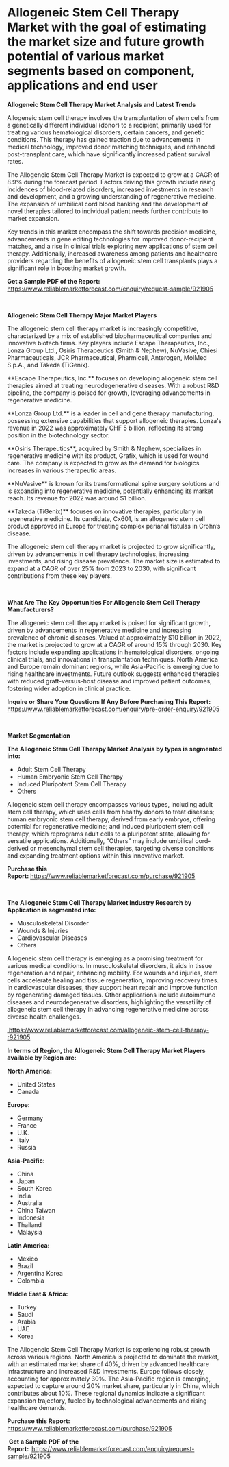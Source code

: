 <p><h1>Allogeneic Stem Cell Therapy Market with the goal of estimating the market size and future growth potential of various market segments based on component, applications and end user</h1></p><p><strong>Allogeneic Stem Cell Therapy Market Analysis and Latest Trends</strong></p>
<p><p>Allogeneic stem cell therapy involves the transplantation of stem cells from a genetically different individual (donor) to a recipient, primarily used for treating various hematological disorders, certain cancers, and genetic conditions. This therapy has gained traction due to advancements in medical technology, improved donor matching techniques, and enhanced post-transplant care, which have significantly increased patient survival rates.</p><p>The Allogeneic Stem Cell Therapy Market is expected to grow at a CAGR of 8.9% during the forecast period. Factors driving this growth include rising incidences of blood-related disorders, increased investments in research and development, and a growing understanding of regenerative medicine. The expansion of umbilical cord blood banking and the development of novel therapies tailored to individual patient needs further contribute to market expansion. </p><p>Key trends in this market encompass the shift towards precision medicine, advancements in gene editing technologies for improved donor-recipient matches, and a rise in clinical trials exploring new applications of stem cell therapy. Additionally, increased awareness among patients and healthcare providers regarding the benefits of allogeneic stem cell transplants plays a significant role in boosting market growth.</p></p>
<p><strong>Get a Sample PDF of the Report:&nbsp;</strong> <a href="https://www.reliablemarketforecast.com/enquiry/request-sample/921905?utm_campaign=2516&utm_medium=2&utm_source=Github&utm_content=ia&utm_term=18042025&utm_id=allogeneic-stem-cell-therapy">https://www.reliablemarketforecast.com/enquiry/request-sample/921905</a></p>
<p>&nbsp;</p>
<p><strong>Allogeneic Stem Cell Therapy Major Market Players</strong></p>
<p><p>The allogeneic stem cell therapy market is increasingly competitive, characterized by a mix of established biopharmaceutical companies and innovative biotech firms. Key players include Escape Therapeutics, Inc., Lonza Group Ltd., Osiris Therapeutics (Smith & Nephew), NuVasive, Chiesi Pharmaceuticals, JCR Pharmaceutical, Pharmicell, Anterogen, MolMed S.p.A., and Takeda (TiGenix).</p><p>**Escape Therapeutics, Inc.** focuses on developing allogeneic stem cell therapies aimed at treating neurodegenerative diseases. With a robust R&D pipeline, the company is poised for growth, leveraging advancements in regenerative medicine.</p><p>**Lonza Group Ltd.** is a leader in cell and gene therapy manufacturing, possessing extensive capabilities that support allogeneic therapies. Lonza's revenue in 2022 was approximately CHF 5 billion, reflecting its strong position in the biotechnology sector.</p><p>**Osiris Therapeutics**, acquired by Smith & Nephew, specializes in regenerative medicine with its product, Grafix, which is used for wound care. The company is expected to grow as the demand for biologics increases in various therapeutic areas.</p><p>**NuVasive** is known for its transformational spine surgery solutions and is expanding into regenerative medicine, potentially enhancing its market reach. Its revenue for 2022 was around $1 billion.</p><p>**Takeda (TiGenix)** focuses on innovative therapies, particularly in regenerative medicine. Its candidate, Cx601, is an allogeneic stem cell product approved in Europe for treating complex perianal fistulas in Crohn’s disease.</p><p>The allogeneic stem cell therapy market is projected to grow significantly, driven by advancements in cell therapy technologies, increasing investments, and rising disease prevalence. The market size is estimated to expand at a CAGR of over 25% from 2023 to 2030, with significant contributions from these key players.</p></p>
<p>&nbsp;</p>
<p><strong>What Are The Key Opportunities For Allogeneic Stem Cell Therapy Manufacturers?</strong></p>
<p><p>The allogeneic stem cell therapy market is poised for significant growth, driven by advancements in regenerative medicine and increasing prevalence of chronic diseases. Valued at approximately $10 billion in 2022, the market is projected to grow at a CAGR of around 15% through 2030. Key factors include expanding applications in hematological disorders, ongoing clinical trials, and innovations in transplantation techniques. North America and Europe remain dominant regions, while Asia-Pacific is emerging due to rising healthcare investments. Future outlook suggests enhanced therapies with reduced graft-versus-host disease and improved patient outcomes, fostering wider adoption in clinical practice.</p></p>
<p><strong>Inquire or Share Your Questions If Any Before Purchasing This Report:</strong> <a href="https://www.reliablemarketforecast.com/enquiry/pre-order-enquiry/921905?utm_campaign=2516&utm_medium=2&utm_source=Github&utm_content=ia&utm_term=18042025&utm_id=allogeneic-stem-cell-therapy">https://www.reliablemarketforecast.com/enquiry/pre-order-enquiry/921905</a></p>
<p>&nbsp;</p>
<p><strong>Market Segmentation</strong></p>
<p><strong>The Allogeneic Stem Cell Therapy Market Analysis by types is segmented into:</strong></p>
<p><ul><li>Adult Stem Cell Therapy</li><li>Human Embryonic Stem Cell Therapy</li><li>Induced Pluripotent Stem Cell Therapy</li><li>Others</li></ul></p>
<p><p>Allogeneic stem cell therapy encompasses various types, including adult stem cell therapy, which uses cells from healthy donors to treat diseases; human embryonic stem cell therapy, derived from early embryos, offering potential for regenerative medicine; and induced pluripotent stem cell therapy, which reprograms adult cells to a pluripotent state, allowing for versatile applications. Additionally, "Others" may include umbilical cord-derived or mesenchymal stem cell therapies, targeting diverse conditions and expanding treatment options within this innovative market.</p></p>
<p><strong>Purchase this Report:&nbsp;</strong><a href="https://www.reliablemarketforecast.com/purchase/921905?utm_campaign=2516&utm_medium=2&utm_source=Github&utm_content=ia&utm_term=18042025&utm_id=allogeneic-stem-cell-therapy">https://www.reliablemarketforecast.com/purchase/921905</a></p>
<p>&nbsp;</p>
<p><strong>The Allogeneic Stem Cell Therapy Market Industry Research by Application is segmented into:</strong></p>
<p><ul><li>Musculoskeletal Disorder</li><li>Wounds & Injuries</li><li>Cardiovascular Diseases</li><li>Others</li></ul></p>
<p><p>Allogeneic stem cell therapy is emerging as a promising treatment for various medical conditions. In musculoskeletal disorders, it aids in tissue regeneration and repair, enhancing mobility. For wounds and injuries, stem cells accelerate healing and tissue regeneration, improving recovery times. In cardiovascular diseases, they support heart repair and improve function by regenerating damaged tissues. Other applications include autoimmune diseases and neurodegenerative disorders, highlighting the versatility of allogeneic stem cell therapy in advancing regenerative medicine across diverse health challenges.</p></p>
<p><a href="https://www.reliablemarketforecast.com/allogeneic-stem-cell-therapy-r921905?utm_campaign=2516&utm_medium=2&utm_source=Github&utm_content=ia&utm_term=18042025&utm_id=allogeneic-stem-cell-therapy">&nbsp;https://www.reliablemarketforecast.com/allogeneic-stem-cell-therapy-r921905</a></p>
<p><strong>In terms of Region, the Allogeneic Stem Cell Therapy Market Players available by Region are:</strong></p>
<p>
    <p> <strong> North America: </strong>
        <ul>
            <li>United States</li>
            <li>Canada</li>
        </ul>
        </p> 
    <p> <strong> Europe: </strong>
        <ul>
            <li>Germany</li>
            <li>France</li>
            <li>U.K.</li>
            <li>Italy</li>
            <li>Russia</li>
        </ul>
        </p> 
    <p> <strong> Asia-Pacific: </strong>
        <ul>
            <li>China</li>
            <li>Japan</li>
            <li>South Korea</li>
            <li>India</li>
            <li>Australia</li>
            <li>China Taiwan</li>
            <li>Indonesia</li>
            <li>Thailand</li>
            <li>Malaysia</li>
        </ul>
        </p> 
    <p> <strong> Latin America: </strong>
        <ul>
            <li>Mexico</li>
            <li>Brazil</li>
            <li>Argentina Korea</li>
            <li>Colombia</li>
        </ul>
        </p> 
    <p> <strong> Middle East & Africa: </strong>
        <ul>
            <li>Turkey</li>
            <li>Saudi</li>
            <li>Arabia</li>
            <li>UAE</li>
            <li>Korea</li>
        </ul>
    </p>
    </p>
<p><p>The Allogeneic Stem Cell Therapy Market is experiencing robust growth across various regions. North America is projected to dominate the market, with an estimated market share of 40%, driven by advanced healthcare infrastructure and increased R&D investments. Europe follows closely, accounting for approximately 30%. The Asia-Pacific region is emerging, expected to capture around 20% market share, particularly in China, which contributes about 10%. These regional dynamics indicate a significant expansion trajectory, fueled by technological advancements and rising healthcare demands.</p></p>
<p><strong>Purchase this Report: </strong><a href="https://www.reliablemarketforecast.com/purchase/921905?utm_campaign=2516&utm_medium=2&utm_source=Github&utm_content=ia&utm_term=18042025&utm_id=allogeneic-stem-cell-therapy">https://www.reliablemarketforecast.com/purchase/921905</a></p>
<p>&nbsp;<strong>Get a Sample PDF of the Report:&nbsp;&nbsp;</strong><a href="https://www.reliablemarketforecast.com/enquiry/request-sample/921905?utm_campaign=2516&utm_medium=2&utm_source=Github&utm_content=ia&utm_term=18042025&utm_id=allogeneic-stem-cell-therapy">https://www.reliablemarketforecast.com/enquiry/request-sample/921905</a></p>
<p><strong></strong></p>
<p><p></p><p></p><p></p></p>